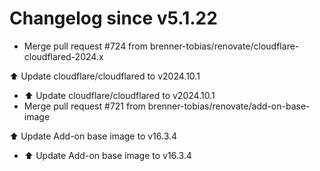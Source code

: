 # Changelog since v5.1.22
- Merge pull request #724 from brenner-tobias/renovate/cloudflare-cloudflared-2024.x

⬆️ Update cloudflare/cloudflared to v2024.10.1 
- ⬆️ Update cloudflare/cloudflared to v2024.10.1 
- Merge pull request #721 from brenner-tobias/renovate/add-on-base-image

⬆️ Update Add-on base image to v16.3.4 
- ⬆️ Update Add-on base image to v16.3.4 
